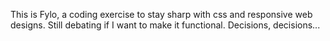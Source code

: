 This is Fylo, a coding exercise to stay sharp with css and responsive web designs. Still debating if I want to make it functional. Decisions, decisions...
